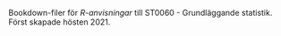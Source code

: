 Bookdown-filer för *R-anvisningar* till ST0060 - Grundläggande statistik.
Först skapade hösten 2021.